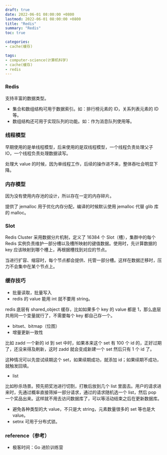 ```yaml
---
draft: true
date: 2022-06-01 08:00:00 +0800
lastmod: 2022-06-01 08:00:00 +0800
title: "Redis"
summary: "Redis"
toc: true

categories:
- cache(缓存)

tags:
- computer-science(计算机科学)
- cache(缓存)
- redis
---
```


### Redis

支持丰富的数据类型。

- 集合和数组结构可用于数据索引。如：排行榜元素的 ID，关系列表元素的 ID 等。
- 数组结构还可用于实现队列的功能。如：作为消息队列使用等。

### 线程模型

早期使用的是单线程模型，后来使用的是双线程模型，一个线程负责处理父子 IO，一个线程负责处理数据读写。

处理大 value 的时候，因为单线程工作，后续的操作进不来，整体吞吐会明显下降。

### 内存模型

因为没有使用内存池的设计，所以存在一定的内存碎片。

提供了 jemalloc 用于优化内存分配，编译的时候默认使用 jemalloc 代替 glib 库的 malloc。

### Slot

Redis Cluster 采用数据分片机制，定义了 16384 个 Slot（槽），集群中的每个 Redis 实例负责维护一部分槽以及槽所映射的键值数据。使用时，先计算数据的 key 应该映射到哪个槽上，再根据槽找到对应的节点。

当进行扩容、缩容时，每个节点都会提供、托管一部分槽。这样在数据迁移时，压力不会集中在某个节点上。

### 缓存技巧

- 批量读取，批量写入
- redis 的 value 能用 int 就不要用 string。

redis 底层有 shared_object 缓存，比如如果多个 key 的 value 都是 1，那么底层共用同一个变量就行了，不需要每个 key 都自己存一个。

- bitset、bitmap（位图）
- 增量更新一致性

比如 zadd 一个新的 id 到 set 中时，如果本来这个 set 有 100 个 id 的，正好过期了，还没来得及刷新，这时 zadd 就会变成新建一个 set 然后只有 1 个 id 了。

这种情况可以先尝试续期这个 set，如果续期成功，就添加 id；如果续期不成功，就触发回填。

- list

比如秒杀场景。预先把奖池进行切割，打散后放到几个 list 里面去。用户的请求进来时，先通过概率直接筛掉一部分请求，通过的请求随机选一个 list，然后 pop 一个奖品出来。这样就不用去访问数据库了，可以等活动结束之后在更新数据库。

- 避免各种类型的大 value，不只是大 string，元素数量很多的 set 等也是大 value。
- setnx 可用于分布式锁。

### reference（参考）

- 极客时间：Go 进阶训练营
